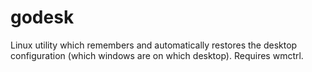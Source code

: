 # godesk
Linux utility which remembers and automatically restores the desktop configuration (which windows are on which desktop). Requires wmctrl.
